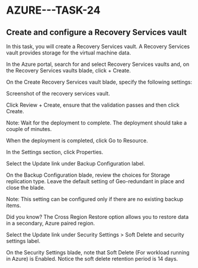 # AZURE---TASK-24

## Create and configure a Recovery Services vault

In this task, you will create a Recovery Services vault. A Recovery Services vault provides storage for the virtual machine data.

In the Azure portal, search for and select Recovery Services vaults and, on the Recovery Services vaults blade, click + Create.

On the Create Recovery Services vault blade, specify the following settings:

Screenshot of the recovery services vault.

Click Review + Create, ensure that the validation passes and then click Create.

Note: Wait for the deployment to complete. The deployment should take a couple of minutes.

When the deployment is completed, click Go to Resource.

In the Settings section, click Properties.

Select the Update link under Backup Configuration label.

On the Backup Configuration blade, review the choices for Storage replication type. Leave the default setting of Geo-redundant in place and close the blade.

Note: This setting can be configured only if there are no existing backup items.

Did you know? The Cross Region Restore option allows you to restore data in a secondary, Azure paired region.

Select the Update link under Security Settings > Soft Delete and security settings label.

On the Security Settings blade, note that Soft Delete (For workload running in Azure) is Enabled. Notice the soft delete retention period is 14 days.

